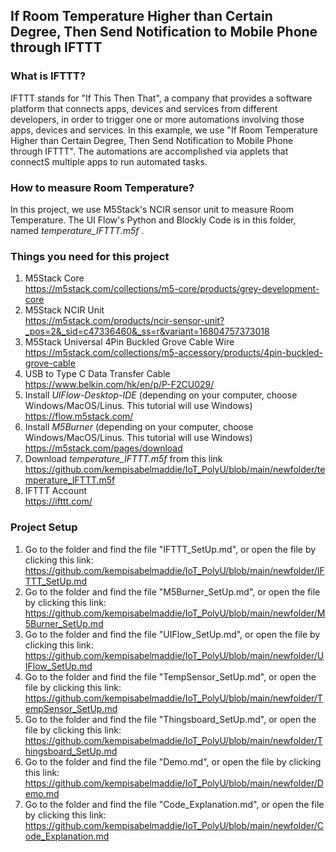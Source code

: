 ## If Room Temperature Higher than Certain Degree, Then Send Notification to Mobile Phone through IFTTT

### What is IFTTT?
IFTTT stands for "If This Then That", a company that provides a software platform that connects apps, devices and services from different developers, in order to trigger one or more automations involving those apps, devices and services. In this example, we use "If Room Temperature Higher than Certain Degree, Then Send Notification to Mobile Phone through IFTTT". The automations are accomplished via applets that connectS multiple apps to run automated tasks.

### How to measure Room Temperature?
In this project, we use M5Stack's NCIR sensor unit to measure Room Temperature. The UI Flow's Python and Blockly Code is in this folder, named _temperature_IFTTT.m5f_ .

### Things you need for this project
1) M5Stack Core <br/>
<https://m5stack.com/collections/m5-core/products/grey-development-core>
2) M5Stack NCIR Unit <br/>
<https://m5stack.com/products/ncir-sensor-unit?_pos=2&_sid=c47336460&_ss=r&variant=16804757373018>
3) M5Stack Universal 4Pin Buckled Grove Cable Wire <br/>
<https://m5stack.com/collections/m5-accessory/products/4pin-buckled-grove-cable>
4) USB to Type C Data Transfer Cable <br/>
<https://www.belkin.com/hk/en/p/P-F2CU029/>
5) Install _UIFlow-Desktop-IDE_ (depending on your computer, choose Windows/MacOS/Linus. This tutorial will use Windows)
<https://flow.m5stack.com/> <br/>
6) Install _M5Burner_ (depending on your computer, choose Windows/MacOS/Linus. This tutorial will use Windows)
<https://m5stack.com/pages/download> <br/>
9) Download _temperature_IFTTT.m5f_ from this link <br/>
<https://github.com/kempisabelmaddie/IoT_PolyU/blob/main/newfolder/temperature_IFTTT.m5f>
10) IFTTT Account <br/>
<https://ifttt.com/>

### Project Setup
1) Go to the folder and find the file "IFTTT_SetUp.md", or open the file by clicking this link: <br/><https://github.com/kempisabelmaddie/IoT_PolyU/blob/main/newfolder/IFTTT_SetUp.md>
2) Go to the folder and find the file "M5Burner_SetUp.md", or open the file by clicking this link: <br/> <https://github.com/kempisabelmaddie/IoT_PolyU/blob/main/newfolder/M5Burner_SetUp.md>
3) Go to the folder and find the file "UIFlow_SetUp.md", or open the file by clicking this link: <br/><https://github.com/kempisabelmaddie/IoT_PolyU/blob/main/newfolder/UIFlow_SetUp.md>
4) Go to the folder and find the file "TempSensor_SetUp.md", or open the file by clicking this link: <br/><https://github.com/kempisabelmaddie/IoT_PolyU/blob/main/newfolder/TempSensor_SetUp.md> 
5) Go to the folder and find the file "Thingsboard_SetUp.md", or open the file by clicking this link: <br/><https://github.com/kempisabelmaddie/IoT_PolyU/blob/main/newfolder/Thingsboard_SetUp.md> 
6) Go to the folder and find the file "Demo.md", or open the file by clicking this link: <br/><https://github.com/kempisabelmaddie/IoT_PolyU/blob/main/newfolder/Demo.md> 
7) Go to the folder and find the file "Code_Explanation.md", or open the file by clicking this link: <br/><https://github.com/kempisabelmaddie/IoT_PolyU/blob/main/newfolder/Code_Explanation.md> 
### 
